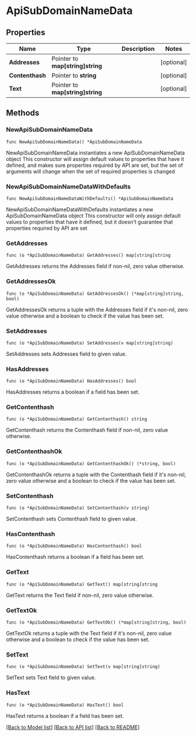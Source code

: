 # ApiSubDomainNameData

## Properties

Name | Type | Description | Notes
------------ | ------------- | ------------- | -------------
**Addresses** | Pointer to **map[string]string** |  | [optional] 
**Contenthash** | Pointer to **string** |  | [optional] 
**Text** | Pointer to **map[string]string** |  | [optional] 

## Methods

### NewApiSubDomainNameData

`func NewApiSubDomainNameData() *ApiSubDomainNameData`

NewApiSubDomainNameData instantiates a new ApiSubDomainNameData object
This constructor will assign default values to properties that have it defined,
and makes sure properties required by API are set, but the set of arguments
will change when the set of required properties is changed

### NewApiSubDomainNameDataWithDefaults

`func NewApiSubDomainNameDataWithDefaults() *ApiSubDomainNameData`

NewApiSubDomainNameDataWithDefaults instantiates a new ApiSubDomainNameData object
This constructor will only assign default values to properties that have it defined,
but it doesn't guarantee that properties required by API are set

### GetAddresses

`func (o *ApiSubDomainNameData) GetAddresses() map[string]string`

GetAddresses returns the Addresses field if non-nil, zero value otherwise.

### GetAddressesOk

`func (o *ApiSubDomainNameData) GetAddressesOk() (*map[string]string, bool)`

GetAddressesOk returns a tuple with the Addresses field if it's non-nil, zero value otherwise
and a boolean to check if the value has been set.

### SetAddresses

`func (o *ApiSubDomainNameData) SetAddresses(v map[string]string)`

SetAddresses sets Addresses field to given value.

### HasAddresses

`func (o *ApiSubDomainNameData) HasAddresses() bool`

HasAddresses returns a boolean if a field has been set.

### GetContenthash

`func (o *ApiSubDomainNameData) GetContenthash() string`

GetContenthash returns the Contenthash field if non-nil, zero value otherwise.

### GetContenthashOk

`func (o *ApiSubDomainNameData) GetContenthashOk() (*string, bool)`

GetContenthashOk returns a tuple with the Contenthash field if it's non-nil, zero value otherwise
and a boolean to check if the value has been set.

### SetContenthash

`func (o *ApiSubDomainNameData) SetContenthash(v string)`

SetContenthash sets Contenthash field to given value.

### HasContenthash

`func (o *ApiSubDomainNameData) HasContenthash() bool`

HasContenthash returns a boolean if a field has been set.

### GetText

`func (o *ApiSubDomainNameData) GetText() map[string]string`

GetText returns the Text field if non-nil, zero value otherwise.

### GetTextOk

`func (o *ApiSubDomainNameData) GetTextOk() (*map[string]string, bool)`

GetTextOk returns a tuple with the Text field if it's non-nil, zero value otherwise
and a boolean to check if the value has been set.

### SetText

`func (o *ApiSubDomainNameData) SetText(v map[string]string)`

SetText sets Text field to given value.

### HasText

`func (o *ApiSubDomainNameData) HasText() bool`

HasText returns a boolean if a field has been set.


[[Back to Model list]](../README.md#documentation-for-models) [[Back to API list]](../README.md#documentation-for-api-endpoints) [[Back to README]](../README.md)


